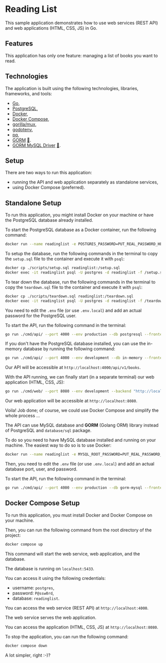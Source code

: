 # Reading List

This sample application demonstrates how to use web services (REST API) and web applications (HTML, CSS, JS) in Go.

## Features

This application has only one feature: managing a list of books you want to read.

## Technologies

The application is built using the following technologies, libraries, frameworks, and tools:

- [Go](https://golang.org/),
- [PostgreSQL](https://www.postgresql.org/),
- [Docker](https://www.docker.com/),
- [Docker Compose](https://docs.docker.com/compose/),
- [gorilla/mux](https://github.com/gorilla/mux),
- [godotenv](https://github.com/joho/godotenv),
- [pq](github.com/lib/pq),
- [GORM](https://gorm.io/) [:file_folder:](gorm.io/gorm).
- [GORM MySQL Driver](https://gorm.io/docs/connecting_to_the_database.html#MySQL) [:file_folder:](gorm.io/driver/mysql).

## Setup

There are two ways to run this application:

- running the API and web application separately as standalone services,
- using Docker Compose (preferred).

## Standalone Setup

To run this application, you might install Docker on your machine or have the PostgreSQL database already installed.

To start the PostgreSQL database as a Docker container, run the following command:

```bash
docker run --name readinglist -e POSTGRES_PASSWORD=PUT_REAL_PASSWORD_HERE -e POSTGRES_DB=readinglist -p 5433:5432 -d postgres
```

To setup the database, run the following commands in the terminal to copy the `setup.sql` file to the container and execute it with `psql`:

```bash
docker cp ./scripts/setup.sql readinglist:/setup.sql
docker exec -it readinglist psql -U postgres -d readinglist -f /setup.sql
```

To tear down the database, run the following commands in the terminal to copy the `teardown.sql` file to the container and execute it with `psql`:

```bash
docker cp ./scripts/teardown.sql readinglist:/teardown.sql
docker exec -it readinglist psql -U postgres -d readinglist -f /teardown.sql
```

You need to edit the `.env` file (or use `.env.local`) and add an actual password for the PostgreSQL user.

To start the API, run the following command in the terminal:

```bash
go run ./cmd/api/ --port 4000 --env production --db postgresql --frontend http://localhost:8080
```

If you don't have the PostgreSQL database installed, you can use the in-memory database by running the following command:

```bash
go run ./cmd/api/ --port 4000 --env development --db in-memory --frontend http://localhost:8080
```

Our API will be accessible at `http://localhost:4000/api/v1/books`.

With the API running, we can finally start (in a separate terminal) our web application (HTML, CSS, JS):

```bash
go run ./cmd/web/ --port 8080 --env development --backend "http://localhost:4000/api/v1"
```

Our web application will be accessible at `http://localhost:8080`.

Voila! Job done; of course, we could use Docker Compose and simplify the whole process ...

The API can use MySQL database and **GORM** (Golang ORM) library instead of PostgreSQL and `database/sql` package.

To do so you need to have MySQL database installed and running on your machine. The easiest way to do so is to use Docker:

```bash
docker run --name readinglist -e MYSQL_ROOT_PASSWORD=PUT_REAL_PASSWORD_HERE -e MYSQL_DATABASE=readinglist -p 3307:3306 -d mysql
```

Then, you need to edit the `.env` file (or use `.env.local`) and add an actual database port, user, and password.

To start the API, run the following command in the terminal:

```bash
go run ./cmd/api/ --port 4000 --env production --db gorm-mysql --frontend http://localhost:8080
```

## Docker Compose Setup

To run this application, you must install Docker and Docker Compose on your machine.

Then, you can run the following command from the root directory of the project:

```bash
docker compose up
```

This command will start the web service, web application, and the database.

The database is running on `localhost:5433`.

You can access it using the following credentials:

- username: `postgres`,
- password: `P@ssw0rd`,
- database: `readinglist`.

You can access the web service (REST API) at `http://localhost:4000`.

The web service serves the web application.

You can access the application (HTML, CSS, JS) at `http://localhost:8080`.

To stop the application, you can run the following command:

```bash
docker compose down
```

A lot simpler, right :-)?
